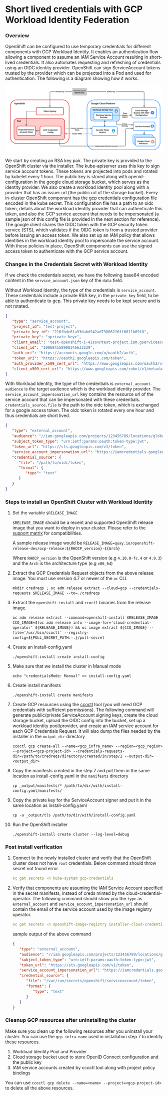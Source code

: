 # Short lived credentials with GCP Workload Identity Federation
### Overview
OpenShift can be configured to use temporary credentials for different components with GCP Workload Identity. It enables an authentication flow allowing a component to assume an IAM Service Account resulting in short-lived credentials. It also automates requesting and refreshing of credentials using an OIDC identity provider. OpenShift can sign ServiceAccount tokens trusted by the provider which can be projected into a Pod and used for authentication. The following is a diagram showing how it works.

![workload_identity flow](gcp_workload_identity_flow.png)

We start by creating an RSA key pair. The private key is provided to the OpenShift cluster via the installer. The kube-apiserver uses this key to sign service account tokens. These tokens are projected into pods and rotated by kubelet every 1 hour. The public key is stored along with openid-configuration in the google cloud storage bucket, which serves as the identity provider. We also create a workload identity pool along with a provider that has an issuer url (the public url of the storage bucket). Every in-cluster OpenShift component has the gcp credentials configuration file encoded in the kube secret. This configuration file has a path to an oidc token, details about the workload identity provider that can authenticate this token, and also the GCP service account that needs to be impersonated (a sample json of this config file is provided in the next section for reference). The google client shares the OIDC token with the GCP security token service (STS), which validates if the OIDC token is from a trusted provider before issuing an access token. We also set up an IAM policy that allows identities in the workload identity pool to impersonate the service account. With these policies in place, OpenShift components can use the signed access token to authenticate with the GCP service account.

### Changes in the Credentials Secret with Workload Identity
If we check the credentials secret, we have the following base64 encoded content in the `service_account.json` key of the `data` field.

Without Workload Identity, the type of the credentials is `service_account`. These credentials include a private RSA key, in the `private_key` field, to be able to authenticate to gcp. This private key needs to be kept secure and is not rotated.

```json
{
   "type": "service_account",
   "project_id": "test-project",
   "private_key_id": "216fbde61a93dabd942ad738062f0ff0811b69f8",
   "private_key": "<private_key>",
   "client_email": "test-openshift-i-42ssv@test-project.iam.gserviceaccount.com",
   "client_id": "100684158900346633229",
   "auth_uri": "https://accounts.google.com/o/oauth2/auth",
   "token_uri": "https://oauth2.googleapis.com/token",
   "auth_provider_x509_cert_url": "https://www.googleapis.com/oauth2/v1/certs",
   "client_x509_cert_url": "https://www.googleapis.com/robot/v1/metadata/x509/test-service-account-42ssv@test-project.iam.gserviceaccount.com"
}
```

With Workload Identity, the type of the credentials is `external_account`. `audience` is the target audience which is the workload identity provider. The `service_account_impersonation_url` key contains the resource url of the service account that can be impersonated with these credentials. `credentials_source.file` is the path to the oidc token, which is exchanged for a google access token. The oidc token is rotated every one hour and thus credentials are short lived.

```json
{
   "type": "external_account",
   "audience": "//iam.googleapis.com/projects/123456789/locations/global/workloadIdentityPools/test-pool/providers/test-provider",
   "subject_token_type": "urn:ietf:params:oauth:token-type:jwt",
   "token_url": "https://sts.googleapis.com/v1/token",
   "service_account_impersonation_url": "https://iamcredentials.googleapis.com/v1/projects/-/serviceAccounts/test-service-account-42ssv@test-project.iam.gserviceaccount.com:generateAccessToken",
   "credential_source": {
      "file": "/path/to/oidc/token",
      "format": {
         "type": "text"
      }
   }
}
```

### Steps to install an OpenShift Cluster with Workload Identity

1. Set the variable `$RELEASE_IMAGE`

   `$RELEASE_IMAGE` should be a recent and supported  OpenShift release image that you want to deploy in your cluster.
   Please refer to the [support matrix](../README.md#support-matrix) for compatibilities.

   A sample release image would be `RELEASE_IMAGE=quay.io/openshift-release-dev/ocp-release:${RHOCP_version}-${Arch}`

   Where `RHOCP_version` is the OpenShift version (e.g `4.10.0-fc.4` or `4.9.3`) and the `Arch` is the architecture type (e.g `x86_64`)

2. Extract the GCP Credentials Request objects from the above release image. You must use version 4.7 or newer of the `oc` CLI.
   ```
   mkdir credreqs ; oc adm release extract --cloud=gcp --credentials-requests $RELEASE_IMAGE --to=./credreqs
   ```
3. Extract the `openshift-install` and `ccoctl` binaries from the release image.
   ```
   oc adm release extract --command=openshift-install $RELEASE_IMAGE
   CCO_IMAGE=$(oc adm release info --image-for='cloud-credential-operator' ${RELEASE_IMAGE}) && oc image extract ${CCO_IMAGE} --file='/usr/bin/ccoctl' --registry-config=${PULL_SECRET_PATH:-.}/pull-secret
   ```
4. Create an install-config.yaml
   ```
   ./openshift-install create install-config
   ```
5. Make sure that we install the cluster in Manual mode
   ```
   echo "credentialsMode: Manual" >> install-config.yaml
   ``` 
6. Create install manifests
   ```
   ./openshift-install create manifests   
   ```
7. Create GCP resources using the [ccoctl](./ccoctl.md) tool (you will need GCP credentials with sufficient permissions). The following command will generate public/private ServiceAccount signing keys, create the cloud storage bucket, upload the OIDC config into the bucket, set up a workload identity pool/provider, and create an IAM service account for each GCP Credentials Request. It will also dump the files needed by the installer in the `output_dir` directory
   ```
   ccoctl gcp create-all --name=<gcp_infra_name> --region=<gcp_region> --project=<gcp-project-id> --credentials-requests-dir=/path/to/credreqs/directory/created/in/step/2 --output-dir=<output_dir>
   ```
8. Copy the manifests created in the step 7 and put them in the same location as install-config.yaml in the `manifests` directory
   ```
   cp _output/manifests/* /path/to/dir/with/install-config.yaml/manifests/
   ```
9. Copy the private key for the ServiceAccount signer and put it in the same location as install-config.yaml
   ```
   cp -a _output/tls /path/to/dir/with/install-config.yaml
   ```
10. Run the OpenShift installer
    ```
    ./openshift-install create cluster --log-level=debug
    ```

### Post install verification

1. Connect to the newly installed cluster and verify that the OpenShift cluster does not have `root` credentials. Below command should throw secret not found error
   ```yaml
   oc get secrets -n kube-system gcp-credentials
   ```
2. Verify that components are assuming the IAM Service Account specified in the secret manifests, instead of creds minted by the cloud-credential-operator. The following command should show you the `type` as `external_account` and `service_account_impersonation_url` should contain the email of the service account used by the image registry operator.
   ```yaml
   oc get secrets -n openshift-image-registry installer-cloud-credentials -o json | jq -r '.data."service_account.json"' | base64 -d
   ```
   sample output of the above command
   ```json
   {
      "type": "external_account",
      "audience": "//iam.googleapis.com/projects/123456789/locations/global/workloadIdentityPools/test-pool/providers/test-provider",
      "subject_token_type": "urn:ietf:params:oauth:token-type:jwt",
      "token_url": "https://sts.googleapis.com/v1/token",
      "service_account_impersonation_url": "https://iamcredentials.googleapis.com/v1/projects/-/serviceAccounts/test-openshift-image-registry-42ssv@test-project.iam.gserviceaccount.com:generateAccessToken",
      "credential_source": {
         "file": "/var/run/secrets/openshift/serviceaccount/token",
         "format": {
            "type": "text"
         }
      }
   }
   ```

### Cleanup GCP resources after uninstalling the cluster

Make sure you clean up the following resources after you uninstall your cluster. You can use the `gcp_infra_name` used in installation step 7 to identify these resources.

1. Workload Identity Pool and Provider
2. Cloud storage bucket used to store OpenID Connect configuration and the public key
3. IAM service accounts created by ccoctl tool along with project policy bindings

You can use `ccoctl gcp delete --name=<name> --project=<gcp-project-id>` to delete all the above resources.
